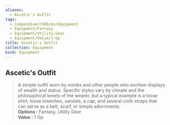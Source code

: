 ```yaml
---
aliases:
  - Ascetic's Outfit
tags:
  - Compendium/CSRD/en/Equipment
  - Equipment/Fantasy
  - Equipment/Utility-Gear
  - Equipment/Value/1-Gp
title: Ascetic's Outfit
collection: Equipment
kind: Equipment
---
```

## Ascetic's Outfit  
  
>A simple outfit worn by monks and other people who eschew displays of wealth and status. Specific styles vary by climate and the philosophical tenets of the wearer, but a typical example is a loose shirt, loose breeches, sandals, a cap, and several cloth straps that can serve as a belt, scarf, or simple adornments.  
> **Options :** Fantasy, Utility Gear  
> **Value :** 1 Gp